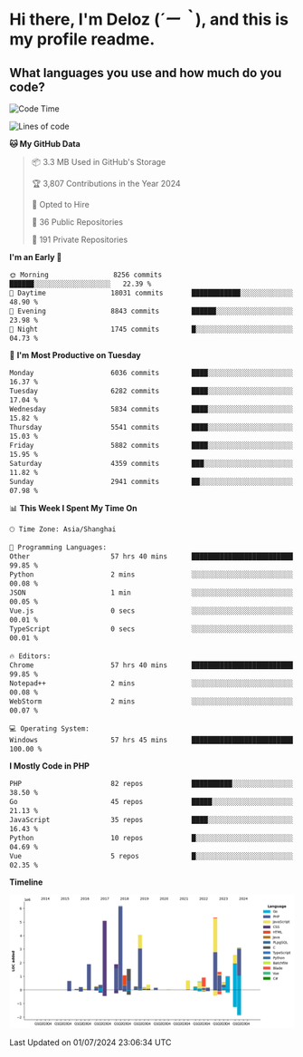 # **Hi there, I'm Deloz (*´ー｀*), and this is my profile readme.**

## **What languages you use and how much do you code?**

<!--START_SECTION:waka-->
![Code Time](http://img.shields.io/badge/Code%20Time-4%2C335%20hrs%2031%20mins-blue)

![Lines of code](https://img.shields.io/badge/From%20Hello%20World%20I%27ve%20Written-41.0%20million%20lines%20of%20code-blue)

**🐱 My GitHub Data** 

> 📦 3.3 MB Used in GitHub's Storage 
 > 
> 🏆 3,807 Contributions in the Year 2024
 > 
> 💼 Opted to Hire
 > 
> 📜 36 Public Repositories 
 > 
> 🔑 191 Private Repositories 
 > 
**I'm an Early 🐤** 

```text
🌞 Morning                8256 commits        ██████░░░░░░░░░░░░░░░░░░░   22.39 % 
🌆 Daytime                18031 commits       ████████████░░░░░░░░░░░░░   48.90 % 
🌃 Evening                8843 commits        ██████░░░░░░░░░░░░░░░░░░░   23.98 % 
🌙 Night                  1745 commits        █░░░░░░░░░░░░░░░░░░░░░░░░   04.73 % 
```
📅 **I'm Most Productive on Tuesday** 

```text
Monday                   6036 commits        ████░░░░░░░░░░░░░░░░░░░░░   16.37 % 
Tuesday                  6282 commits        ████░░░░░░░░░░░░░░░░░░░░░   17.04 % 
Wednesday                5834 commits        ████░░░░░░░░░░░░░░░░░░░░░   15.82 % 
Thursday                 5541 commits        ████░░░░░░░░░░░░░░░░░░░░░   15.03 % 
Friday                   5882 commits        ████░░░░░░░░░░░░░░░░░░░░░   15.95 % 
Saturday                 4359 commits        ███░░░░░░░░░░░░░░░░░░░░░░   11.82 % 
Sunday                   2941 commits        ██░░░░░░░░░░░░░░░░░░░░░░░   07.98 % 
```


📊 **This Week I Spent My Time On** 

```text
🕑︎ Time Zone: Asia/Shanghai

💬 Programming Languages: 
Other                    57 hrs 40 mins      █████████████████████████   99.85 % 
Python                   2 mins              ░░░░░░░░░░░░░░░░░░░░░░░░░   00.08 % 
JSON                     1 min               ░░░░░░░░░░░░░░░░░░░░░░░░░   00.05 % 
Vue.js                   0 secs              ░░░░░░░░░░░░░░░░░░░░░░░░░   00.01 % 
TypeScript               0 secs              ░░░░░░░░░░░░░░░░░░░░░░░░░   00.01 % 

🔥 Editors: 
Chrome                   57 hrs 40 mins      █████████████████████████   99.85 % 
Notepad++                2 mins              ░░░░░░░░░░░░░░░░░░░░░░░░░   00.08 % 
WebStorm                 2 mins              ░░░░░░░░░░░░░░░░░░░░░░░░░   00.07 % 

💻 Operating System: 
Windows                  57 hrs 45 mins      █████████████████████████   100.00 % 
```

**I Mostly Code in PHP** 

```text
PHP                      82 repos            ██████████░░░░░░░░░░░░░░░   38.50 % 
Go                       45 repos            █████░░░░░░░░░░░░░░░░░░░░   21.13 % 
JavaScript               35 repos            ████░░░░░░░░░░░░░░░░░░░░░   16.43 % 
Python                   10 repos            █░░░░░░░░░░░░░░░░░░░░░░░░   04.69 % 
Vue                      5 repos             █░░░░░░░░░░░░░░░░░░░░░░░░   02.35 % 
```



**Timeline**

![Lines of Code chart](https://raw.githubusercontent.com/deloz/deloz/main/assets/bar_graph.png)


 Last Updated on 01/07/2024 23:06:34 UTC
<!--END_SECTION:waka-->
